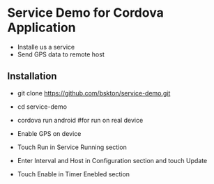 
Service Demo for Cordova Application
====================================

  * Installe us a service
  * Send GPS data to remote host

Installation
------------

  * git clone https://github.com/bskton/service-demo.git

  * cd service-demo

  * cordova run android #for run on real device
  
  * Enable GPS on device

  * Touch Run in Service Running section

  * Enter Interval and Host in Configuration section and touch Update

  * Touch Enable in Timer Enebled section

